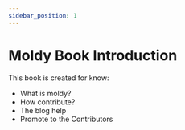 ```yaml
---
sidebar_position: 1
---
```



# Moldy Book Introduction

This book is created for know:

- What is moldy?
- How contribute?
- The blog help
- Promote to the Contributors
